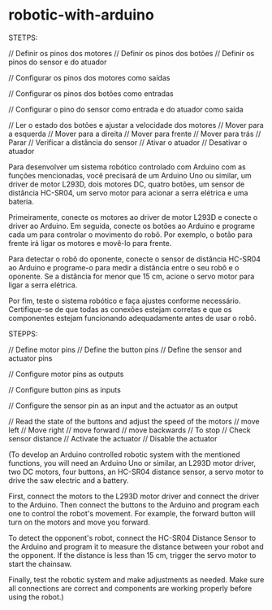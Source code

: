 # robotic-with-arduino
STETPS:

// Definir os pinos dos motores
// Definir os pinos dos botões
// Definir os pinos do sensor e do atuador

  // Configurar os pinos dos motores como saídas

  // Configurar os pinos dos botões como entradas

  // Configurar o pino do sensor como entrada e do atuador como saída

  // Ler o estado dos botões e ajustar a velocidade dos motores
   // Mover para a esquerda
   // Mover para a direita
   // Mover para frente
   // Mover para trás
   // Parar
  // Verificar a distância do sensor
      // Ativar o atuador
      // Desativar o atuador

Para desenvolver um sistema robótico controlado com Arduino com as funções mencionadas, você precisará de um Arduino Uno ou similar, um driver de motor L293D, dois motores DC, quatro botões, um sensor de distância HC-SR04, um servo motor para acionar a serra elétrica e uma bateria.

Primeiramente, conecte os motores ao driver de motor L293D e conecte o driver ao Arduino. Em seguida, conecte os botões ao Arduino e programe cada um para controlar o movimento do robô. Por exemplo, o botão para frente irá ligar os motores e movê-lo para frente.

Para detectar o robô do oponente, conecte o sensor de distância HC-SR04 ao Arduino e programe-o para medir a distância entre o seu robô e o oponente. Se a distância for menor que 15 cm, acione o servo motor para ligar a serra elétrica.

Por fim, teste o sistema robótico e faça ajustes conforme necessário. Certifique-se de que todas as conexões estejam corretas e que os componentes estejam funcionando adequadamente antes de usar o robô.

STEPPS:

// Define motor pins
// Define the button pins
// Define the sensor and actuator pins

   // Configure motor pins as outputs

   // Configure button pins as inputs

   // Configure the sensor pin as an input and the actuator as an output

   // Read the state of the buttons and adjust the speed of the motors
    // move left
    // Move right
    // move forward
    // move backwards
    // To stop
   // Check sensor distance
       // Activate the actuator
       // Disable the actuator

(To develop an Arduino controlled robotic system with the mentioned functions, you will need an Arduino Uno or similar, an L293D motor driver, two DC motors, four buttons, an HC-SR04 distance sensor, a servo motor to drive the saw electric and a battery.

First, connect the motors to the L293D motor driver and connect the driver to the Arduino. Then connect the buttons to the Arduino and program each one to control the robot's movement. For example, the forward button will turn on the motors and move you forward.

To detect the opponent's robot, connect the HC-SR04 Distance Sensor to the Arduino and program it to measure the distance between your robot and the opponent. If the distance is less than 15 cm, trigger the servo motor to start the chainsaw.

Finally, test the robotic system and make adjustments as needed. Make sure all connections are correct and components are working properly before using the robot.)
